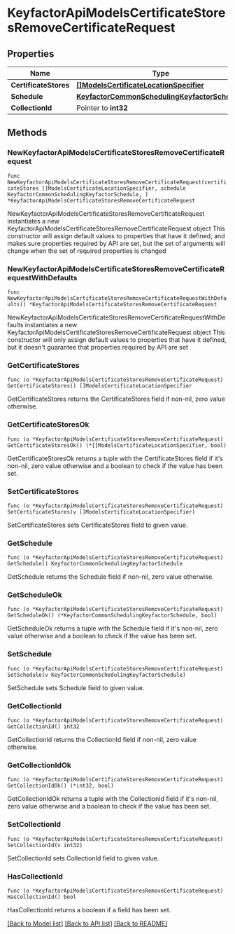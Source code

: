 # KeyfactorApiModelsCertificateStoresRemoveCertificateRequest

## Properties

Name | Type | Description | Notes
------------ | ------------- | ------------- | -------------
**CertificateStores** | [**[]ModelsCertificateLocationSpecifier**](ModelsCertificateLocationSpecifier.md) |  | 
**Schedule** | [**KeyfactorCommonSchedulingKeyfactorSchedule**](KeyfactorCommonSchedulingKeyfactorSchedule.md) |  | 
**CollectionId** | Pointer to **int32** |  | [optional] 

## Methods

### NewKeyfactorApiModelsCertificateStoresRemoveCertificateRequest

`func NewKeyfactorApiModelsCertificateStoresRemoveCertificateRequest(certificateStores []ModelsCertificateLocationSpecifier, schedule KeyfactorCommonSchedulingKeyfactorSchedule, ) *KeyfactorApiModelsCertificateStoresRemoveCertificateRequest`

NewKeyfactorApiModelsCertificateStoresRemoveCertificateRequest instantiates a new KeyfactorApiModelsCertificateStoresRemoveCertificateRequest object
This constructor will assign default values to properties that have it defined,
and makes sure properties required by API are set, but the set of arguments
will change when the set of required properties is changed

### NewKeyfactorApiModelsCertificateStoresRemoveCertificateRequestWithDefaults

`func NewKeyfactorApiModelsCertificateStoresRemoveCertificateRequestWithDefaults() *KeyfactorApiModelsCertificateStoresRemoveCertificateRequest`

NewKeyfactorApiModelsCertificateStoresRemoveCertificateRequestWithDefaults instantiates a new KeyfactorApiModelsCertificateStoresRemoveCertificateRequest object
This constructor will only assign default values to properties that have it defined,
but it doesn't guarantee that properties required by API are set

### GetCertificateStores

`func (o *KeyfactorApiModelsCertificateStoresRemoveCertificateRequest) GetCertificateStores() []ModelsCertificateLocationSpecifier`

GetCertificateStores returns the CertificateStores field if non-nil, zero value otherwise.

### GetCertificateStoresOk

`func (o *KeyfactorApiModelsCertificateStoresRemoveCertificateRequest) GetCertificateStoresOk() (*[]ModelsCertificateLocationSpecifier, bool)`

GetCertificateStoresOk returns a tuple with the CertificateStores field if it's non-nil, zero value otherwise
and a boolean to check if the value has been set.

### SetCertificateStores

`func (o *KeyfactorApiModelsCertificateStoresRemoveCertificateRequest) SetCertificateStores(v []ModelsCertificateLocationSpecifier)`

SetCertificateStores sets CertificateStores field to given value.


### GetSchedule

`func (o *KeyfactorApiModelsCertificateStoresRemoveCertificateRequest) GetSchedule() KeyfactorCommonSchedulingKeyfactorSchedule`

GetSchedule returns the Schedule field if non-nil, zero value otherwise.

### GetScheduleOk

`func (o *KeyfactorApiModelsCertificateStoresRemoveCertificateRequest) GetScheduleOk() (*KeyfactorCommonSchedulingKeyfactorSchedule, bool)`

GetScheduleOk returns a tuple with the Schedule field if it's non-nil, zero value otherwise
and a boolean to check if the value has been set.

### SetSchedule

`func (o *KeyfactorApiModelsCertificateStoresRemoveCertificateRequest) SetSchedule(v KeyfactorCommonSchedulingKeyfactorSchedule)`

SetSchedule sets Schedule field to given value.


### GetCollectionId

`func (o *KeyfactorApiModelsCertificateStoresRemoveCertificateRequest) GetCollectionId() int32`

GetCollectionId returns the CollectionId field if non-nil, zero value otherwise.

### GetCollectionIdOk

`func (o *KeyfactorApiModelsCertificateStoresRemoveCertificateRequest) GetCollectionIdOk() (*int32, bool)`

GetCollectionIdOk returns a tuple with the CollectionId field if it's non-nil, zero value otherwise
and a boolean to check if the value has been set.

### SetCollectionId

`func (o *KeyfactorApiModelsCertificateStoresRemoveCertificateRequest) SetCollectionId(v int32)`

SetCollectionId sets CollectionId field to given value.

### HasCollectionId

`func (o *KeyfactorApiModelsCertificateStoresRemoveCertificateRequest) HasCollectionId() bool`

HasCollectionId returns a boolean if a field has been set.


[[Back to Model list]](../README.md#documentation-for-models) [[Back to API list]](../README.md#documentation-for-api-endpoints) [[Back to README]](../README.md)


